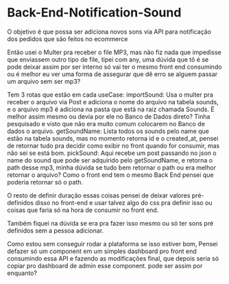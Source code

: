 # Back-End-Notification-Sound

O objetivo é que possa ser adiciona novos sons via API para notificação dos pedidos que são feitos no ecommerce

Então usei o Multer pra receber o file MP3, mas não fiz nada que impedisse que enviassem outro tipo de file, tipei com any, uma dúvida que tô é se pode deixar assim por ser interno só vai ter o mesmo front end consumindo ou é melhor eu ver uma forma de assegurar que dê erro se alguem passar um arquivo sem ser mp3?

Tem 3 rotas que estão em cada useCase:
importSound:
Usa o multer pra receber o arquivo via Post e adiciona o nome do arquivo na tabela sounds, e o arquivo mp3 é adiciona na pasta que está na raiz chamada Sounds. É melhor assim mesmo ou devia por ele no Banco de Dados direto? Tinha pesquisado e visto que não era muito comum colocarem no Banco de dados o arquivo.
getSoundName: Lista todos os sounds pelo name que estão na tabela sounds, mas no momento retorna id e o created_at, pensei de retornar tudo pra decidir como exibir no front quando for consumir, mas não sei se está bom.
pickSound: Aqui recebe um post passando no json o name do sound que pode ser adquirido pelo getSoundName, e retorna o path desse mp3, minha dúvida se tudo bem retornar o path ou era melhor retornar o arquivo? Como o front end tem o mesmo Back End pensei que poderia retornar só o path.

O resto de definir duração essas coisas pensei de deixar valores pré-definidos disso no front-end e usar talvez algo do css pra definir isso ou coisas que faria só na hora de consumir no front end.

Também fiquei na dúvida se era pra fazer isso mesmo ou só ter sons pré definidos sem a pessoa adicionar.

Como estou sem conseguir rodar a plataforma se isso estiver bom, Pensei defazer só um component em um simples dashboard pro front end consumindo essa API e fazendo as modificações final, que depois seria só copiar pro dashboard de admin esse component. pode ser assim por enquanto?
